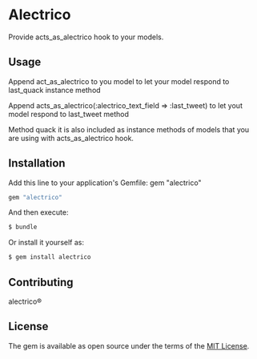# Alectrico
Provide acts_as_alectrico hook to your models.
## Usage
Append act_as_alectrico to you model
to let your model respond to last_quack instance method

Append acts_as_alectrico(:alectrico_text_field => :last_tweet)
to let yout model respond to last_tweet method 

Method quack it is also included as instance methods of models that you
are using with acts_as_alectrico hook.



## Installation
Add this line to your application's Gemfile:
gem "alectrico"


```ruby
gem "alectrico"
```

And then execute:
```bash
$ bundle
```

Or install it yourself as:
```bash
$ gem install alectrico
```

## Contributing
alectrico®

## License
The gem is available as open source under the terms of the [MIT License](https://opensource.org/licenses/MIT).

